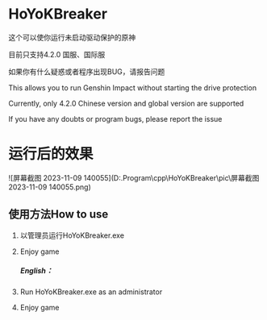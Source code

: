 # HoYoKBreaker

这个可以使你运行未启动驱动保护的原神

目前只支持4.2.0 国服、国际服

如果你有什么疑惑或者程序出现BUG，请报告问题

This allows you to run Genshin Impact without starting the drive protection

Currently, only 4.2.0 Chinese version and global version are supported

If you have any doubts or program bugs, please report the issue



# 运行后的效果

![屏幕截图 2023-11-09 140055](D:\.Program\cpp\HoYoKBreaker\pic\屏幕截图 2023-11-09 140055.png)


## 使用方法How to use


1. 以管理员运行HoYoKBreaker.exe

2. Enjoy game

   ##### English：


1. Run HoYoKBreaker.exe as an administrator

2. Enjoy game
